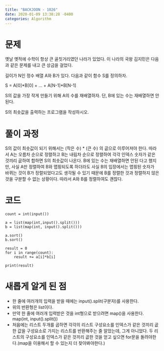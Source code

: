 ```yaml
---
title: "BACKJOON - 1026"
date: 2020-01-09 13:38:28 -0400
categories: Algorithm 
---
```


# 문제
옛날 옛적에 수학이 항상 큰 골칫거리였던 나라가 있었다. 이 나라의 국왕 김지민은 다음과 같은 문제를 내고 큰 상금을 걸었다.

길이가 N인 정수 배열 A와 B가 있다. 다음과 같이 함수 S를 정의하자.

S = A[0]*B[0] + ... + A[N-1]*B[N-1]

S의 값을 가장 작게 만들기 위해 A의 수를 재배열하자. 단, B에 있는 수는 재배열하면 안 된다.

S의 최솟값을 출력하는 프로그램을 작성하시오.

# 풀이 과정
S의 값이 최솟값이 되기 위해서는 (작은 수) * (큰 수) 의 곲으로 이루어져야 한다.
따라서 A는 오름차 순으로 정렬하고 B는 내림차 순으로 정렬하여 각각 인덱스 숫자가 같은 것끼리 곲하여 합하면 S의 최솟값이 나온다.
B에 있는 수는 재배열하면 안된 다고 했지만, 사실 A만 정렬하여 B와 맵핑되도록 하더라도 사실 B의 입장에서는 맵핑된 숫자가 바뀌는 것이 B가 정렬되었다고도
생각될 수 있기 때문에 B를 정렬한 것과 정렬하지 않은 것을 구분할 수 없는 상황이다. 따라서 A와 B를 정렬하여도 괜찮다.

# 코드
```
count = int(input())

a = list(map(int,input().split()))
b = list(map(int, input().split()))

a.sort()
b.sort()

result = 0
for i in range(count):
    result += a[i]*b[i]

print(result)
```

# 새롭게 알게 된 점
- 한 줄에 여러개의 입력을 받을 때에는 input().split(구분자)를 사용한다. 
- 위의 반환형은 list이다.
- 만약 한 줄에 여러개 입력받은 것을 int형으로 받으려면 map()을 사용한다.
    map(int, input().split())
- 처음에는 리스트 두개를 곱하면 각각의 리스트 구성요소를 인덱스가 같은 것끼리 곲한 값을 구성요소로 가지는 리스트를 반환해주는 줄 알았는데, 그게 아니었다. 두 리스트의 구성요소를 인덱스가 같은 것끼리 곲한 것을 얻고 싶으면 for문을 돌려야한다.(map을 이용해서 할 수 있는지 더 찾아봐야한다.)
